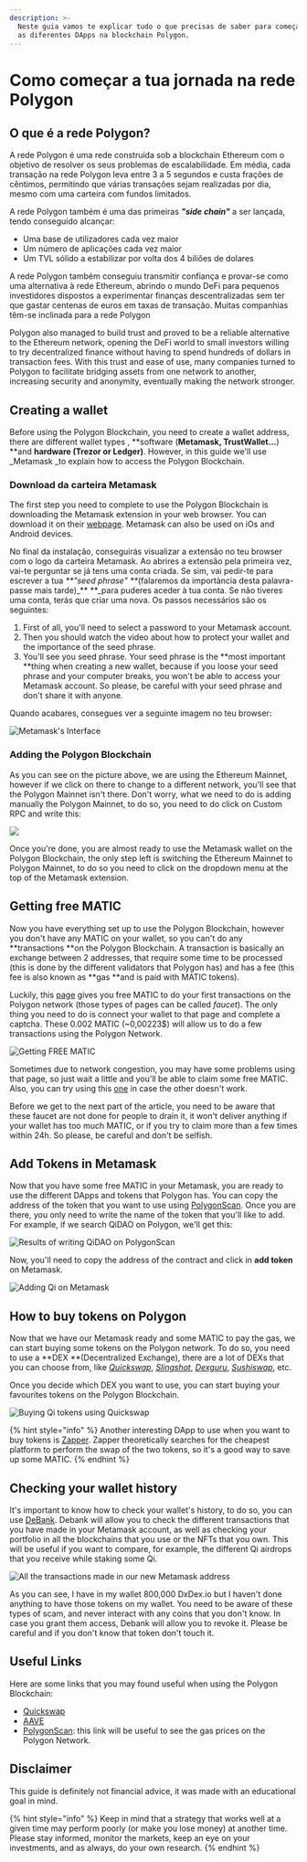 ```yaml
---
description: >-
  Neste guia vamos te explicar tudo o que precisas de saber para começar a usar
  as diferentes DApps na blockchain Polygon.
---
```


# Como começar a tua jornada na rede Polygon

## O que é a rede Polygon?&#x20;

A rede Polygon é uma rede construída sob a blockchain Ethereum com o objetivo de resolver os seus problemas de escalabilidade. Em média, cada transação na rede Polygon leva entre 3 a 5 segundos e custa frações de cêntimos, permitindo que várias transações sejam realizadas por dia, mesmo com uma carteira com fundos limitados.

A rede Polygon também é uma das primeiras _**"side chain"**_ a ser lançada, tendo conseguido alcançar:



* Uma base de utilizadores cada vez maior
* Um número de aplicações cada vez maior&#x20;
* Um TVL sólido a estabilizar por volta dos 4 biliões de dolares&#x20;

A rede Polygon também conseguiu transmitir confiança e provar-se como uma alternativa à rede Ethereum, abrindo o mundo DeFi para pequenos investidores dispostos a experimentar finanças descentralizadas sem ter que gastar centenas de euros em taxas de transação. Muitas companhias têm-se inclinada para a rede Polygon&#x20;

Polygon also managed to build trust and proved to be a reliable alternative to the Ethereum network, opening the DeFi world to small investors willing to try decentralized finance without having to spend hundreds of dollars in transaction fees. With this trust and ease of use, many companies turned to Polygon to facilitate bridging assets from one network to another, increasing security and anonymity, eventually making the network stronger.

## Creating a wallet

Before using the Polygon Blockchain, you need to create a wallet address, there are different wallet types , **software (**Metamask, TrustWallet...**) **and **hardware (**Trezor or Ledger**)**. However, in this guide we'll use _Metamask _to explain how to access the Polygon Blockchain.&#x20;



### Download da carteira Metamask

The first step you need to complete to use the Polygon Blockchain is downloading the Metamask extension in your web browser. You can download it on their [webpage](https://metamask.io/index.html). Metamask can also be used on iOs and Android devices.

No final da instalação, conseguirás visualizar a extensão no teu browser com o logo da carteira Metamask. Ao abrires a extensão pela primeira vez, vai-te perguntar se já tens uma conta criada. Se sim, vai pedir-te para escrever a tua _**"seed phrase" **_(falaremos da importància desta palavra-passe mais tarde)_** **_para puderes aceder à tua conta. Se não tiveres uma conta, terás que criar uma nova. Os passos necessários são os seguintes:&#x20;



1. First of all, you'll need to select a password to your Metamask account.
2. Then you should watch the video about how to protect your wallet and the importance of the seed phrase.
3. You'll see you seed phrase. Your seed phrase is the **most important **thing when creating a new wallet, because if you loose your seed phrase and your computer breaks, you won't be able to access your Metamask account. So please, be careful with your seed phrase and don't share it with anyone.

Quando acabares, consegues ver a seguinte imagem no teu browser:

![Metamask's Interface](<../.gitbook/assets/image (27).png>)

### Adding the Polygon Blockchain

As you can see on the picture above, we are using the Ethereum Mainnet, however if we click on there to change to a different network, you'll see that the Polygon Mainnet isn't there. Don't worry, what we need to do is adding manually the Polygon Mainnet, to do so, you need to do click on Custom RPC and write this:

![](<../.gitbook/assets/image (16).png>)

Once you're done, you are almost ready to use the Metamask wallet on the Polygon Blockchain, the only step left is switching the Ethereum Mainnet to Polygon Mainnet, to do so you need to click on the dropdown menu at the top of the Metamask extension.

## Getting free MATIC

Now you have everything set up to use the Polygon Blockchain, however you don't have any MATIC on your wallet, so you can't do any **transactions **on the Polygon Blockchain. A transaction is basically an exchange between 2 addresses, that require some time to be processed (this is done by the different validators that Polygon has) and has a fee (this fee is also known as **gas **and is paid with MATIC tokens).

Luckily, this [page](https://matic.supply) gives you free MATIC to do your first transactions on the Polygon network (those types of pages can be called _faucet_). The only thing you need to do is connect your wallet to that page and complete a captcha. These 0.002 MATIC (\~0,00223$) will allow us to do a few transactions using the Polygon Network.

![Getting FREE MATIC](<../.gitbook/assets/image (26).png>)

Sometimes due to network congestion, you may have some problems using that page, so just wait a little and you'll be able to claim some free MATIC. Also, you can try using this [one](https://macncheese.finance/matic-polygon-mainnet-faucet.php) in case the other doesn't work.&#x20;

Before we get to the next part of the article, you need to be aware that these faucet are not done for people to drain it, it won't deliver anything if your wallet has too much MATIC, or if you try to claim more than a few times within 24h. So please, be careful and don't be selfish.

## Add Tokens in Metamask

Now that you have some free MATIC in your Metamask, you are ready to use the different DApps and tokens that Polygon has. You can copy the address of the token that you want to use using [PolygonScan](https://polygonscan.com). Once you are there, you only need to write the name of the token that you'll like to add. For example, if we search QiDAO on Polygon, we'll get this:

![Results of writing QiDAO on PolygonScan](<../.gitbook/assets/image (24).png>)

Now, you'll need to copy the address of the contract and click in **add token** on Metamask.

![Adding Qi on Metamask](<../.gitbook/assets/image (22).png>)

## How to buy tokens on Polygon

Now that we have our Metamask ready and some MATIC to pay the gas, we can start buying some tokens on the Polygon network. To do so, you need to use a **DEX **(Decentralized Exchange), there are a lot of DEXs that you can choose from, like [_Quickswap_](https://quickswap.exchange/#/swap), [_Slingshot_](https://app.slingshot.finance/trade/m/MATIC/USDC), [_Dexguru_](https://dex.guru), [_Sushiswap_](https://app.sushi.com/swap), etc.&#x20;

Once you decide which DEX you want to use, you can start buying your favourites tokens on the Polygon Blockchain.

![Buying Qi tokens using Quickswap](<../.gitbook/assets/image (25).png>)

{% hint style="info" %}
Another interesting DApp to use when you want to buy tokens is [Zapper](https://zapper.fi/es/exchange). Zapper theoretically searches for the cheapest platform to perform the swap of the two tokens, so it's a good way to save up some MATIC.
{% endhint %}

## Checking your wallet history

It's important to know how to check your wallet's history, to do so, you can use [DeBank](https://debank.com). Debank will allow you to check the different transactions that you have made in your Metamask account, as well as checking your portfolio in all the blockchains that you use or the NFTs that you own. This will be useful if you want to compare, for example, the different Qi airdrops that you receive while staking some Qi.

![All the transactions made in our new Metamask address](<../.gitbook/assets/image (10).png>)

As you can see, I have in my wallet 800,000 DxDex.io but I haven't done anything to have those tokens on my wallet. You need to be aware of these types of scam, and never interact with any coins that you don't know. In case you grant them access, Debank will allow you to revoke it. Please be careful and if you don't know that token don't touch it.&#x20;

## Useful Links

Here are some links that you may found useful when using the Polygon Blockchain:

* [Quickswap](https://quickswap.exchange/#/swap)
* &#x20;[AAVE](https://app.aave.com)
* [PolygonScan](https://polygonscan.com/gastracker/): this link will be useful to see the gas prices on the Polygon Network.

## Disclaimer

This guide is definitely not financial advice, it was made with an educational goal in mind.&#x20;

{% hint style="info" %}
Keep in mind that a strategy that works well at a given time may perform poorly (or make you lose money) at another time. Please stay informed, monitor the markets, keep an eye on your investments, and as always, do your own research.
{% endhint %}
